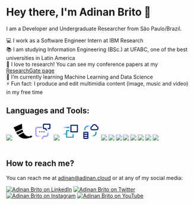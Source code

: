 # Hey there, I'm Adinan Brito 👋

I am a Developer and Undergraduate Researcher from São Paulo/Brazil.

💻 I work as a Software Engineer Intern at IBM Research <br>
📚 I am studying Information Engineering (BSc.) at UFABC, one of the best universities in Latin America <br>
🔭 I love to research! You can see my conference papers at my [ResearchGate page](https://www.researchgate.net/profile/Adinan-Brito-Filho/research) <br>
🌱 I’m currently learning Machine Learning and Data Science <br>
⚡ Fun fact: I produce and edit multimidia content (image, music and video) in my free time

## Languages and Tools:

[<img src='https://camo.githubusercontent.com/aa96ee3a3352c9c3c2161d3e95698d0885a277ab85d617fe77912627d37a3959/68747470733a2f2f6564656e742e6769746875622e696f2f537570657254696e7949636f6e732f696d616765732f7376672f707974686f6e2e737667' height='50'>](https://www.python.org/) 
[<img src='https://raw.githubusercontent.com/simple-icons/simple-icons/develop/icons/flask.svg' height='50'>](https://flask.palletsprojects.com/en/2.2.x/)
[<img src='./img/WatsonAssistant-light.svg' height='50'>](https://www.ibm.com/products/watson-assistant) 
[<img src='https://www.svgrepo.com/download/349342/docker.svg' height='50'>](https://www.docker.com/)
[<img src='./img/CodeEngine.svg' height='50'>](https://www.ibm.com/cloud/code-engine) 
[<img src='./img/Cloudant.svg' height='50'>](https://www.ibm.com/cloud/cloudant) 
[<img src='https://www.vectorlogo.zone/logos/twilio/twilio-tile.svg' height='50'>](https://www.twilio.com/docs/libraries/python)
[<img src='https://camo.githubusercontent.com/72e5df59529a42423d671ba4c02bfb327d917517bfff18595c5e5dc17a5abece/68747470733a2f2f6564656e742e6769746875622e696f2f537570657254696e7949636f6e732f696d616765732f7376672f68746d6c352e737667' height='50'>](https://en.wikipedia.org/wiki/HTML5)
[<img src='https://camo.githubusercontent.com/b079fe922f00c4b86f1b724fbc2e8141c468794ce8adbc9b7456e5e1ad09c622/68747470733a2f2f6564656e742e6769746875622e696f2f537570657254696e7949636f6e732f696d616765732f7376672f6769746875622e737667' height='50'>](https://github.com) 
[<img src='https://camo.githubusercontent.com/3913c59c7057f9c9a7f79d63c9753930e69790c8f90fbb375a78686e96165d29/68747470733a2f2f6564656e742e6769746875622e696f2f537570657254696e7949636f6e732f696d616765732f7376672f76697375616c73747564696f636f64652e737667' height='50'>](https://code.visualstudio.com/)
[<img src='https://www.adobe.com/content/dam/cc/icons/photoshop.svg' height='50'>](https://www.adobe.com/br/products/photoshop.html)
[<img src='https://www.adobe.com/content/dam/cc/icons/illustrator.svg' height='50'>]([https://www.adobe.com/products/illustrator.html)
[<img src='https://www.adobe.com/content/dam/cc/icons/premiere.svg' height='50'>](https://www.adobe.com/br/products/premiere.html)
[<img src='https://www.adobe.com/content/dam/cc/icons/aftereffects.svg' height='50'>](https://www.adobe.com/products/aftereffects.html)
<br><br>


## How to reach me?

You can reach me at [adinan@adinan.cloud](mailto:adinan@adinan.cloud) or at any of my social media:

[<img src='https://camo.githubusercontent.com/c8a9c5b414cd812ad6a97a46c29af67239ddaeae08c41724ff7d945fb4c047e5/68747470733a2f2f6564656e742e6769746875622e696f2f537570657254696e7949636f6e732f696d616765732f7376672f6c696e6b6564696e2e737667' alt='Adinan Brito on LinkedIn' height='40'>](https://www.linkedin.com/in/adinanfilho/)
[<img src='https://camo.githubusercontent.com/35b0b8bfbd8840f35607fb56ad0a139047fd5d6e09ceb060c5c6f0a5abd1044c/68747470733a2f2f6564656e742e6769746875622e696f2f537570657254696e7949636f6e732f696d616765732f7376672f747769747465722e737667' alt='Adinan Brito on Twitter' height='40'>](https://twitter.com/adinanbrito)
[<img src='https://camo.githubusercontent.com/c9dacf0f25a1489fdbc6c0d2b41cda58b77fa210a13a886d6f99e027adfbd358/68747470733a2f2f6564656e742e6769746875622e696f2f537570657254696e7949636f6e732f696d616765732f7376672f696e7374616772616d2e737667' alt='Adinan Brito on Instagram' height='40'>](https://instagram.com/adinanbrito)
[<img src='https://camo.githubusercontent.com/d54e97f5edde790381f7e62b217410df33e066a0dc8f692f2fc6b25fc1768b0c/68747470733a2f2f6564656e742e6769746875622e696f2f537570657254696e7949636f6e732f696d616765732f7376672f796f75747562652e737667' alt='Adinan Brito on YouTube' height='40'>](https://youtube.com/adinanalves)

<!--
**adinanabf/adinanabf** is a ✨ _special_ ✨ repository because its `README.md` (this file) appears on your GitHub profile.

Here are some ideas to get you started:

- 🔭 I’m currently working on ...
- 🌱 I’m currently learning ...
- 👯 I’m looking to collaborate on ...
- 🤔 I’m looking for help with ...
- 💬 Ask me about ...
- 📫 How to reach me: ...
- 😄 Pronouns: ...
- ⚡ Fun fact: ...
-->
